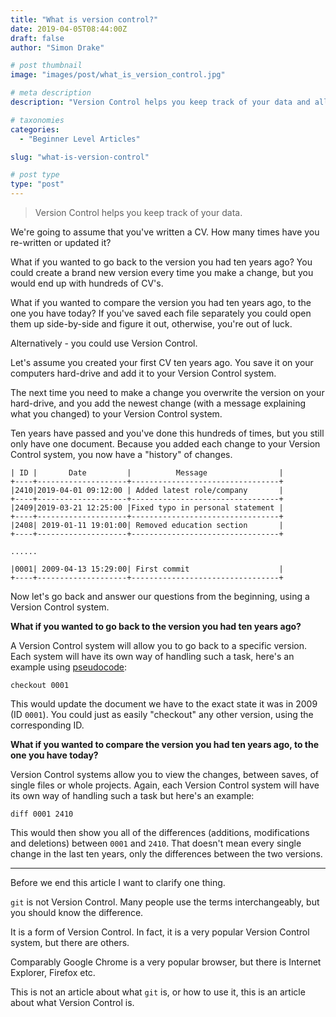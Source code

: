 ```yaml
---
title: "What is version control?"
date: 2019-04-05T08:44:00Z
draft: false
author: "Simon Drake"

# post thumbnail
image: "images/post/what_is_version_control.jpg"

# meta description
description: "Version Control helps you keep track of your data and allows you to revert back to a previous point in time"

# taxonomies
categories:
  - "Beginner Level Articles"

slug: "what-is-version-control"

# post type
type: "post"
---
```


> Version Control helps you keep track of your data.

We're going to assume that you've written a CV. How many times have you re-written or updated it?

What if you wanted to go back to the version you had ten years ago? You could create a brand new version every time you make a change, but you would end up with hundreds of CV's.

What if you wanted to compare the version you had ten years ago, to the one you have today? If you've saved each file separately you could open them up side-by-side and figure it out, otherwise, you're out of luck.

Alternatively - you could use Version Control.

Let's assume you created your first CV ten years ago. You save it on your computers hard-drive and add it to your Version Control system.

The next time you need to make a change you overwrite the version on your hard-drive, and you add the newest change (with a message explaining what you changed) to your Version Control system.

Ten years have passed and you've done this hundreds of times, but you still only have one document. Because you added each change to your Version Control system, you now have a "history" of changes.

```
| ID |       Date         |          Message                |
+----+--------------------+---------------------------------+
|2410|2019-04-01 09:12:00 | Added latest role/company       |
+----+--------------------+---------------------------------+
|2409|2019-03-21 12:25:00 |Fixed typo in personal statement |
+----+--------------------+---------------------------------+
|2408| 2019-01-11 19:01:00| Removed education section       |
+----+--------------------+---------------------------------+

......

|0001| 2009-04-13 15:29:00| First commit                    |
+----+--------------------+---------------------------------+
```

Now let's go back and answer our questions from the beginning, using a Version Control system.

**What if you wanted to go back to the version you had ten years ago?**

A Version Control system will allow you to go back to a specific version. Each system will have its own way of handling such a task, here's an example using [pseudocode](https://codetips.co.uk/beginner/what-is-pseudo-code/):

```
checkout 0001
```

This would update the document we have to the exact state it was in 2009 (ID `0001`). You could just as easily "checkout" any other version, using the corresponding ID.

**What if you wanted to compare the version you had ten years ago, to the one you have today?**

Version Control systems allow you to view the changes, between saves, of single files or whole projects. Again, each Version Control system will have its own way of handling such a task but here's an example:

```
diff 0001 2410
```

This would then show you all of the differences (additions, modifications and deletions) between `0001` and `2410`. That doesn't mean every single change in the last ten years, only the differences between the two versions.


---

Before we end this article I want to clarify one thing.

`git` is not Version Control. Many people use the terms interchangeably, but you should know the difference.

It is a form of Version Control. In fact, it is a very popular Version Control system, but there are others.

Comparably Google Chrome is a very popular browser, but there is Internet Explorer, Firefox etc.

This is not an article about what `git` is, or how to use it, this is an article about what Version Control is.

